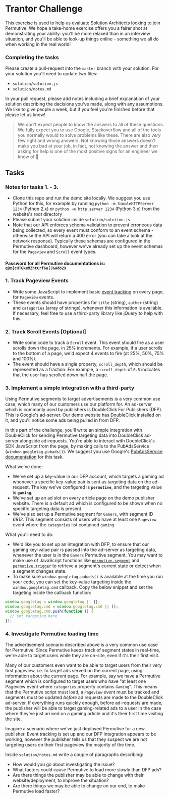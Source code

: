# Trantor Challenge

This exercise is used to help us evaluate Solution Architects looking to join Permutive.  We hope a take-home exercise offers you a fairer shot at demonstrating your ability: you'll be more relaxed than in an interview situation, and you'll be able to look-up things online - something we all do when working in the real world!

### Completing the tasks

Please create a pull-request into the `master` branch with your solution. For your solution you'll need to update two files:
- `solution/solution.js`
- `solution/notes.md`

In your pull request, please add notes including a brief explanation of your solution describing the decisions you've made, along with any assumptions. We like to give people a week, but if you feel you're finished before that please let us know!

> We don't expect people to know the answers to all of these questions. We fully expect you to use Google, Stackoverflow and all of the tools you normally would to solve problems like these. There are also *very* few right and wrong answers. Not knowing those answers doesn't make you bad at your job, in fact, not knowing the answer and then asking for help is one of the most positive signs for an engineer we know of 💖

## Tasks

### Notes for tasks 1. - 3.
  - Clone this repo and run the demo site locally. We suggest you use Python for this, for example by running `python -m SimpleHTTPServer 1234` (Python 2.x) or `python -m http.server 1234` (Python 3.x) from the website's root directory
  - Please submit your solution inside `solution/solution.js`
  - Note that our API enforces schema validation to prevent erroneous data being collected, so every event must conform to an event schema - otherwise the API will return a 400 error (you can take a look at the network response). Typically these schemas are configured in the Permutive dashboard, however we've already set up the event schemas for the `Pageview` and `Scroll` event types.

#### Password for all Permutive documentations is: `qBx{cHTGk@MZhtCrfGe[JGAdo2X`

### 1. Track Pageview Events

  - Write some JavaScript to implement basic [event tracking](https://developer.permutive.com/page/the-permutive-javascript-sdk#section--track-an-event-track-an-event-) on every page, for `Pageview` events.
  - These events should have properties for `title` (string), `author` (string) and `categories` (array of strings), whenever this information is available. If necessary, feel free to use a third-party library like jQuery to help with this.

### 2. Track Scroll Events [Optional]

  - Write some code to track a `Scroll` event. This event should fire as a user scrolls down the page, in 25% increments. For example, if a user scrolls to the bottom of a page, we'd expect 4 events to fire (at 25%, 50%, 75% and 100%).
  - The event should have a single property, `scroll_depth`, which should be represented as a fraction. For example, a `scroll_depth` of `0.5` indicates that the user has scrolled down half the page.

### 3. Implement a simple integration with a third-party

Using Permutive segments to target advertisements is a very common use case, which many of our customers use our platform for. An ad-server which is commonly used by publishers is DoubleClick For Publishers (DFP). This is Google's ad-server. Our demo website has DoubleClick installed on it, and you'll notice some ads being pulled in from DFP.

In this part of the challenge, you'll write an simple integration with DoubleClick for sending Permutive targeting data into DoubleClick ad-server alongside ad-requests. You're able to interact with DoubleClick's SDK JavaScript from the page, by making calls to the PubAdsService (`window.googletag.pubads()`). We suggest you use Google's [PubAdsService documentation](https://developers.google.com/doubleclick-gpt/reference#googletagpubadsservice) for this task.

What we've done:
  - We've set up a key-value in our DFP account, which targets a gaming ad whenever a specific key-value pair is sent as targeting data on the ad-request. The key we've configured is **`permutive`**, and the targeting value is **`gaming`**.
  - We've set up an ad slot on every article page on the demo publisher website. There is a default ad which is configured to be shown when no specific targeting data is present.
  - We've also set up a Permutive segment for `Gamers`, with segment ID *6912*. This segment consists of users who have at least one `Pageview` event where the `categories` list contained `gaming`.

What you'll need to do:
  - We'd like you to set up an integration with DFP, to ensure that our gaming key-value pair is passed into the ad-server as targeting data, whenever the user is in the `Gamers` Permutive segment. You may want to make use of JavaScript functions like [`permutive.segment`](https://developer.permutive.com/page/the-permutive-javascript-sdk#retrieving-individual-segments) and [`permutive.trigger`](https://developer.permutive.com/page/the-permutive-javascript-sdk#realtime-triggers) to retrieve a segment's current state or detect when a segment changes state.
  - To make sure `window.googletag.pubads()` is available at the time you run your code, you can set the key-value targeting inside the `window.googletag.cmd` callback. Copy the below snippet and set the targeting inside the callback function:
  ```javascript
  window.googletag = window.googletag || {};
  window.googletag.cmd = window.googletag.cmd || [];
  window.googletag.cmd.push(function () {
    // set targeting here
  });
  ```

### 4. Investigate Permutive loading time

The advertisement scenario described above is a very common use case for Permutive. Since Permutive keeps track of segment states in real-time, we're able to target users while they are on-site, even if it's their first visit.

Many of our customers even want to be able to target users from their very first pageview, i.e. to target ads served on the current page, using information about the current page.  For example, say we have a Permutive segment which is configured to target users who have "at least one Pageview event where `categories` property contains `Gaming`". This means that the Permutive script must load, a `Pageview` event must be tracked and segments must be updated *before* ad requests are made to the DoubleClick ad-server. If everything runs quickly enough, before ad-requests are made, the publisher will be able to target gaming-related ads to a user in the case where they've just arrived on a gaming article and it's their first time visiting the site.

Imagine a scenario where we've just deployed Permutive for a new publisher. Event tracking is set up and our DFP integration appears to be working, however the publisher tells us that they suspect we are not targeting users on their first pageview the majority of the time.

Inside `solution/notes.md` write a couple of paragraphs describing:
- How would you go about investigating the issue?
- What factors could cause Permutive to load more slowly than DFP ads?
- Are there things the publisher may be able to change with their website/deployment, to improve the situation?
- Are there things we may be able to change on our end, to make Permutive load faster?
